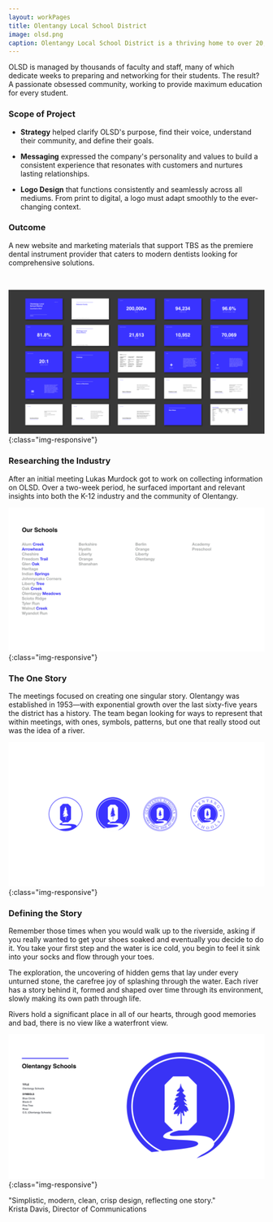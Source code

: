 ```yaml
---
layout: workPages
title: Olentangy Local School District
image: olsd.png
caption: Olentangy Local School District is a thriving home to over 20,000 students and a community that celebrates their unity.
---
```


OLSD is managed by thousands of faculty and staff, many of which dedicate weeks to preparing and networking for their students. The result? A passionate obsessed community, working to provide maximum education for every student.

### Scope of Project
- **Strategy** helped clarify OLSD's purpose, find their voice, understand their community, and define their goals.

- **Messaging** expressed the company's personality and values to build a consistent experience that resonates with customers and nurtures lasting relationships.
- **Logo Design** that functions consistently and seamlessly across all mediums. From print to digital, a logo must adapt smoothly to the ever-changing context.

### Outcome
A new website and marketing materials that support TBS as the premiere dental instrument provider that caters to modern dentists looking for comprehensive solutions.

<br>

![Olentangy-Local-School-District-Analysis](/images/pages/olsd-analysis.jpg){:class="img-responsive"}
### Researching the Industry
After an initial meeting Lukas Murdock got to work on collecting information on OLSD. Over a two-week period, he surfaced important and relevant insights into both the K-12 industry and the community of Olentangy.

![Olentangy-Local-School-District-Schools](/images/pages/our-schools.jpeg){:class="img-responsive"}
### The One Story
The meetings focused on creating one singular story. Olentangy was established in 1953—with exponential growth over the last sixty-five years the district has a history. The team began looking for ways to represent that within meetings, with ones, symbols, patterns, but one that really stood out was the idea of a river.

![Olentangy-Local-School-District-Logo-lineup](/images/pages/olsd-logo-lineup.jpg){:class="img-responsive"}
### Defining the Story
Remember those times when you would walk up to the riverside, asking if you really wanted to get your shoes soaked and eventually you decide to do it. You take your first step and the water is ice cold, you begin to feel it sink into your socks and flow through your toes.

The exploration, the uncovering of hidden gems that lay under every unturned stone, the carefree joy of splashing through the water. Each river has a story behind it, formed and shaped over time through its environment, slowly making its own path through life.

Rivers hold a significant place in all of our hearts, through good memories and bad, there is no view like a waterfront view.

![OLSD-logo-symbolism](/images/pages/defining-story.jpeg){:class="img-responsive"}

"Simplistic, modern, clean, crisp design, reflecting one story."
<br>Krista Davis, Director of Communications